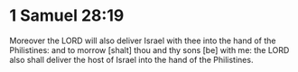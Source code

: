 # 1 Samuel 28:19

Moreover the LORD will also deliver Israel with thee into the hand of the Philistines: and to morrow [shalt] thou and thy sons [be] with me: the LORD also shall deliver the host of Israel into the hand of the Philistines.